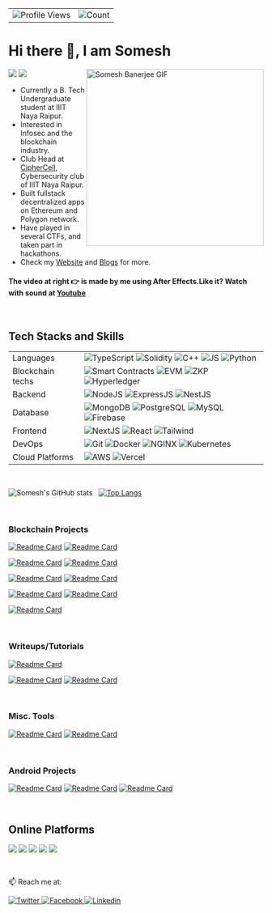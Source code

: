 <table>
  <tr>
    <td><img src="https://img.shields.io/badge/Profile%20Visitors-172B4D?style=for-the-badge&logo=Opsgenie&logoColor=white" alt="Profile Views"></td>
    <td><img src="https://profile-counter.glitch.me/someshbanerjee/count.svg" alt="Count" /></td>
  </tr>
</table>

# Hi there 👋, I am Somesh

<img src="name.gif" width="350" alt="Somesh Banerjee GIF" align="right">

[![](https://badges.pufler.dev/years/somesh-banerjee)]()
[![](https://badges.pufler.dev/repos/somesh-banerjee)]()

- Currently a B. Tech Undergraduate student at IIIT Naya Raipur.
- Interested in Infosec and the blockchain industry.
- Club Head at [CipherCell](), Cybersecurity club of IIIT Naya Raipur.
- Built fullstack decentralized apps on Ethereum and Polygon network.
- Have played in several CTFs, and taken part in hackathons.
- Check my [Website](https://somesh-banerjee.github.io/) and [Blogs](https://somesh-banerjee.github.io/blogs/) for more.

#### The video at right 👉 is made by me using After Effects.Like it? Watch with sound at [Youtube](https://youtu.be/OUTUCM1Dob4)
<br>

## Tech Stacks and Skills

<table>
  <tr>
      <td>Languages</td><td> 
      <img src="https://img.shields.io/badge/TypeScript-007ACC?style=flat&logo=typescript&logoColor=white" alt="TypeScript" >
      <img src="https://img.shields.io/badge/Solidity-e6e6e6?style=flat&logo=solidity&logoColor=black" alt="Solidity" >
      <img src="https://img.shields.io/badge/C%2B%2B-00599C?style=flat&logo=c%2B%2B&logoColor=white" alt="C++" >
      <img src="https://img.shields.io/badge/JavaScript-323330?style=flat&logo=javascript&logoColor=F7DF1E" alt="JS" >
      <img src="https://img.shields.io/badge/Python-FFD43B?style=flat&logo=python&logoColor=blue" alt="Python" ></td>
  </tr>
  <tr>
      <td>Blockchain techs</td><td>
        <img src="https://img.shields.io/badge/Smart%20Contracts-000000?style=flat&logo=Sst&logoColor=white" alt="Smart Contracts" >
      <img src="https://img.shields.io/badge/Ethereum-3C3C3D?style=flat&logo=Ethereum&logoColor=white" alt="EVM" >
      <img src="https://img.shields.io/badge/ZK%20Proofs-000000?style=flat&logo=Zulip&logoColor=white" alt="ZKP" >
      <img src="https://img.shields.io/badge/hyperledger-2F3134?style=flat&logo=hyperledger&logoColor=white" alt="Hyperledger" ></td>
  </tr>
  <tr>
      <td>Backend</td><td>
      <img src="https://img.shields.io/badge/Node.js-339933?style=flat&logo=nodedotjs&logoColor=white" alt="NodeJS" >
      <img src="https://img.shields.io/badge/Express.js-000000?style=flat&logo=express&logoColor=white" alt="ExpressJS" >
      <img src="https://img.shields.io/badge/NestJS-E0234E?style=flat&logo=nestjs&logoColor=white" alt="NestJS" ></td>
  </tr>
    <tr>
      <td>Database</td><td>
      <img src="https://img.shields.io/badge/MongoDB-4EA94B?style=flat&logo=mongodb&logoColor=white" alt="MongoDB" >
      <img src="https://img.shields.io/badge/PostgreSQL-336791?style=flat&logo=postgresql&logoColor=white" alt="PostgreSQL" >
      <img src="https://img.shields.io/badge/MySQL-005C84?style=flat&logo=mysql&logoColor=white" alt="MySQL" >
      <img src="https://img.shields.io/badge/firebase-ffca28?style=flat&logo=firebase&logoColor=black" alt="Firebase" ></td>
  </tr>
  <tr>
      <td>Frontend</td><td>
      <img src="https://img.shields.io/badge/next.js-000000?style=flat&logo=nextdotjs&logoColor=white" alt="NextJS" >
      <img src="https://img.shields.io/badge/React-20232A?style=flat&logo=react&logoColor=61DAFB" alt="React" >
      <img src="https://img.shields.io/badge/Tailwind_CSS-38B2AC?style=flat&logo=tailwind-css&logoColor=white" alt="Tailwind" ></td>
  </tr>
    <tr>
        <td>DevOps</td><td>
        <img src="https://img.shields.io/badge/GIT-E44C30?style=flat&logo=git&logoColor=white" alt="Git" >
        <img src="https://img.shields.io/badge/Docker-2CA5E0?style=flat&logo=docker&logoColor=white" alt="Docker" >
        <img src="https://img.shields.io/badge/NGINX-269539?style=flat&logo=nginx&logoColor=white" alt="NGINX" >
        <img src="https://img.shields.io/badge/Kubernetes-326CE5?style=flat&logo=kubernetes&logoColor=white" alt="Kubernetes" ></td>
    </tr>
    <tr>
      <td>Cloud Platforms</td><td>
        <img src="https://img.shields.io/badge/AWS-232F3E?style=flat&logo=amazon-aws&logoColor=white" alt="AWS" >
        <img src="https://img.shields.io/badge/Vercel-000000?style=flat&logo=vercel&logoColor=white" alt="Vercel" ></td>
  </tr>
  <!-- <tr>
      <td>Others</td><td>
      <img src="https://img.shields.io/badge/Colab-F9AB00?style=flat&logo=googlecolab&color=525252" alt="" >
      <img src="https://img.shields.io/badge/Discord-5865F2?style=flat&logo=discord&logoColor=white" alt="" >
      <img src="https://img.shields.io/badge/Arduino-00979D?style=flat&logo=Arduino&logoColor=white" alt="" >
      <img src="https://img.shields.io/badge/Overleaf-47A141?style=flat&logo=Overleaf&logoColor=white" alt="" >
      <img src="https://img.shields.io/badge/Adobe%20after%20affects-CF96FD?style=flat&logo=Adobe%20after%20effects&logoColor=393665" alt="" ></td>
  </tr> -->
</table>

<br>

![Somesh's GitHub stats](https://github-readme-stats-aqvxd7irz-somesh-banerjee.vercel.app/api?username=somesh-banerjee&show_icons=true&theme=highcontrast&count_private=true) &nbsp;
[![Top Langs](https://github-readme-stats-aqvxd7irz-somesh-banerjee.vercel.app/api/top-langs/?username=somesh-banerjee&theme=highcontrast&hide=Jupyter%20Notebook,html,css&langs_count=10&layout=compact&card_width=270)](https://github.com/somesh-banerjee/)

<br>

### Blockchain Projects

[![Readme Card](https://github-readme-stats-aqvxd7irz-somesh-banerjee.vercel.app/api/pin/?username=somesh-banerjee&repo=Hospital-Records-Blockchain&theme=highcontrast)](https://github.com/somesh-banerjee/Hospital-Records-Blockchain)
[![Readme Card](https://github-readme-stats-aqvxd7irz-somesh-banerjee.vercel.app/api/pin/?username=somesh-banerjee&repo=Onchain-Doc-Editor&theme=highcontrast)](https://github.com/somesh-banerjee/Onchain-Doc-Editor)

[![Readme Card](https://github-readme-stats-aqvxd7irz-somesh-banerjee.vercel.app/api/pin/?username=somesh-banerjee&repo=zero-knowledge-sample-contract&theme=highcontrast)](https://github.com/somesh-banerjee/zero-knowledge-sample-contract)
[![Readme Card](https://github-readme-stats-aqvxd7irz-somesh-banerjee.vercel.app/api/pin/?username=somesh-banerjee&repo=Upgradeable-Contracts&theme=highcontrast)](https://github.com/somesh-banerjee/Upgradeable-Contracts)

[![Readme Card](https://github-readme-stats-aqvxd7irz-somesh-banerjee.vercel.app/api/pin/?username=somesh-banerjee&repo=Sealed-bid-auction-on-ethereum&theme=highcontrast)](https://github.com/somesh-banerjee/Sealed-bid-auction-on-ethereum)
[![Readme Card](https://github-readme-stats-aqvxd7irz-somesh-banerjee.vercel.app/api/pin/?username=somesh-banerjee&repo=Metaverse-Market&theme=highcontrast)](https://github.com/somesh-banerjee/Metaverse-Market)

[![Readme Card](https://github-readme-stats-aqvxd7irz-somesh-banerjee.vercel.app/api/pin/?username=somesh-banerjee&repo=Somcoin&theme=highcontrast)](https://github.com/somesh-banerjee/Somcoin)
[![Readme Card](https://github-readme-stats-aqvxd7irz-somesh-banerjee.vercel.app/api/pin/?username=somesh-banerjee&repo=Crwd_Src&theme=highcontrast)](https://github.com/somesh-banerjee/Crwd_Src)

[![Readme Card](https://github-readme-stats-aqvxd7irz-somesh-banerjee.vercel.app/api/pin/?username=somesh-banerjee&repo=promises-in-blockchain&theme=highcontrast)](https://github.com/somesh-banerjee/promises-in-blockchain)

<br>

### Writeups/Tutorials

[![Readme Card](https://github-readme-stats-aqvxd7irz-somesh-banerjee.vercel.app/api/pin/?username=somesh-banerjee&repo=solidity-smart-contract-vulnerabilities&theme=highcontrast)](https://github.com/somesh-banerjee/solidity-smart-contract-vulnerabilities)


[![Readme Card](https://github-readme-stats-aqvxd7irz-somesh-banerjee.vercel.app/api/pin/?username=somesh-banerjee&repo=ScriptKiddie&theme=highcontrast)](https://github.com/somesh-banerjee/ScriptKiddie)
[![Readme Card](https://github-readme-stats-aqvxd7irz-somesh-banerjee.vercel.app/api/pin/?username=somesh-banerjee&repo=CTF-Writeups&theme=highcontrast)](https://github.com/somesh-banerjee/CTF-Writeups)

<br>

### Misc. Tools
[![Readme Card](https://github-readme-stats-aqvxd7irz-somesh-banerjee.vercel.app/api/pin/?username=somesh-banerjee&repo=api-simulator&theme=highcontrast)](https://github.com/somesh-banerjee/api-simulator)
[![Readme Card](https://github-readme-stats-aqvxd7irz-somesh-banerjee.vercel.app/api/pin/?username=somesh-banerjee&repo=resume-maker-c12&theme=highcontrast)](https://github.com/somesh-banerjee/resume-maker-c12)

<br>

### Android Projects

[![Readme Card](https://github-readme-stats-aqvxd7irz-somesh-banerjee.vercel.app/api/pin/?username=somesh-banerjee&repo=AQI-monitor&theme=highcontrast)](https://github.com/somesh-banerjee/AQI-monitor)
[![Readme Card](https://github-readme-stats-aqvxd7irz-somesh-banerjee.vercel.app/api/pin/?username=somesh-banerjee&repo=Hostel-Management&theme=highcontrast)](https://github.com/somesh-banerjee/Hostel-Management)
[![Readme Card](https://github-readme-stats-aqvxd7irz-somesh-banerjee.vercel.app/api/pin/?username=somesh-banerjee&repo=BloodDriveApp&theme=highcontrast)](https://github.com/somesh-banerjee/BloodDriveApp)

<br>

## Online Platforms

[![](https://img.shields.io/badge/-LeetCode-000000?style=for-the-badge&logo=leetcode&logoColor=fcba03)](https://leetcode.com/master245/)
[![](https://img.shields.io/badge/-Hackerrank-000000?style=for-the-badge&logo=HackerRank&logoColor=fcba03)](https://www.hackerrank.com/someshbanerjee)
[![](https://img.shields.io/badge/-hackthebox-000000?style=for-the-badge&logo=hackthebox&logoColor=fcba03)](https://app.hackthebox.com/profile/374156)
[![](https://img.shields.io/badge/Codechef-000000.svg?&style=for-the-badge&logo=Codechef&logoColor=fcba03)](https://www.codechef.com/users/someshbanerjee)
[![](https://img.shields.io/badge/-tryhackme-000000?style=for-the-badge&logo=tryhackme&logoColor=fcba03)](https://tryhackme.com/p/master245)

<br>

📫 Reach me at:

<a href="https://twitter.com/banerjee_somesh" target="_blank">
  <img
    alt="Twitter"
    src="https://img.shields.io/badge/Twitter-1DA1F2?logo=twitter&logoColor=white&style=for-the-badge"
  />
</a>
<a href="https://www.facebook.com/profile.php?id=100007474669415" target="_blank">
  <img
    alt="Facebook"
    src="https://img.shields.io/badge/Facebook-4267B2?logo=facebook&logoColor=white&style=for-the-badge"
  />
</a>
<a href="https://www.linkedin.com/in/somesh-banerjee-038461190/" target="_blank">
  <img
    alt="Linkedin"
    src="https://img.shields.io/badge/linkedin-0077B5?logo=linkedin&logoColor=white&style=for-the-badge"
  />
</a>
